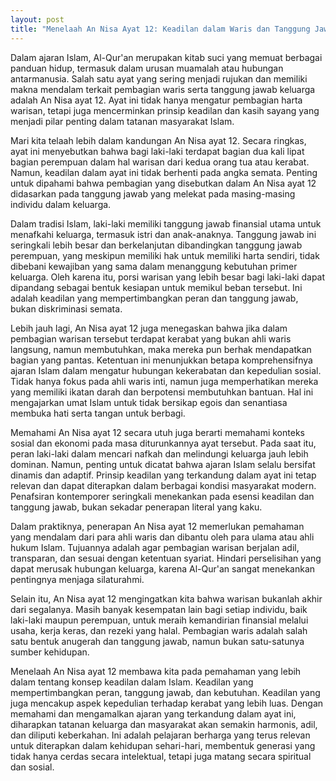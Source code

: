 ```yaml
---
layout: post
title: "Menelaah An Nisa Ayat 12: Keadilan dalam Waris dan Tanggung Jawab Keluarga"
---
```


Dalam ajaran Islam, Al-Qur'an merupakan kitab suci yang memuat berbagai panduan hidup, termasuk dalam urusan muamalah atau hubungan antarmanusia. Salah satu ayat yang sering menjadi rujukan dan memiliki makna mendalam terkait pembagian waris serta tanggung jawab keluarga adalah An Nisa ayat 12. Ayat ini tidak hanya mengatur pembagian harta warisan, tetapi juga mencerminkan prinsip keadilan dan kasih sayang yang menjadi pilar penting dalam tatanan masyarakat Islam.

Mari kita telaah lebih dalam kandungan An Nisa ayat 12. Secara ringkas, ayat ini menyebutkan bahwa bagi laki-laki terdapat bagian dua kali lipat bagian perempuan dalam hal warisan dari kedua orang tua atau kerabat. Namun, keadilan dalam ayat ini tidak berhenti pada angka semata. Penting untuk dipahami bahwa pembagian yang disebutkan dalam An Nisa ayat 12 didasarkan pada tanggung jawab yang melekat pada masing-masing individu dalam keluarga.

Dalam tradisi Islam, laki-laki memiliki tanggung jawab finansial utama untuk menafkahi keluarga, termasuk istri dan anak-anaknya. Tanggung jawab ini seringkali lebih besar dan berkelanjutan dibandingkan tanggung jawab perempuan, yang meskipun memiliki hak untuk memiliki harta sendiri, tidak dibebani kewajiban yang sama dalam menanggung kebutuhan primer keluarga. Oleh karena itu, porsi warisan yang lebih besar bagi laki-laki dapat dipandang sebagai bentuk kesiapan untuk memikul beban tersebut. Ini adalah keadilan yang mempertimbangkan peran dan tanggung jawab, bukan diskriminasi semata.

Lebih jauh lagi, An Nisa ayat 12 juga menegaskan bahwa jika dalam pembagian warisan tersebut terdapat kerabat yang bukan ahli waris langsung, namun membutuhkan, maka mereka pun berhak mendapatkan bagian yang pantas. Ketentuan ini menunjukkan betapa komprehensifnya ajaran Islam dalam mengatur hubungan kekerabatan dan kepedulian sosial. Tidak hanya fokus pada ahli waris inti, namun juga memperhatikan mereka yang memiliki ikatan darah dan berpotensi membutuhkan bantuan. Hal ini mengajarkan umat Islam untuk tidak bersikap egois dan senantiasa membuka hati serta tangan untuk berbagi.

Memahami An Nisa ayat 12 secara utuh juga berarti memahami konteks sosial dan ekonomi pada masa diturunkannya ayat tersebut. Pada saat itu, peran laki-laki dalam mencari nafkah dan melindungi keluarga jauh lebih dominan. Namun, penting untuk dicatat bahwa ajaran Islam selalu bersifat dinamis dan adaptif. Prinsip keadilan yang terkandung dalam ayat ini tetap relevan dan dapat diterapkan dalam berbagai kondisi masyarakat modern. Penafsiran kontemporer seringkali menekankan pada esensi keadilan dan tanggung jawab, bukan sekadar penerapan literal yang kaku.

Dalam praktiknya, penerapan An Nisa ayat 12 memerlukan pemahaman yang mendalam dari para ahli waris dan dibantu oleh para ulama atau ahli hukum Islam. Tujuannya adalah agar pembagian warisan berjalan adil, transparan, dan sesuai dengan ketentuan syariat. Hindari perselisihan yang dapat merusak hubungan keluarga, karena Al-Qur'an sangat menekankan pentingnya menjaga silaturahmi.

Selain itu, An Nisa ayat 12 mengingatkan kita bahwa warisan bukanlah akhir dari segalanya. Masih banyak kesempatan lain bagi setiap individu, baik laki-laki maupun perempuan, untuk meraih kemandirian finansial melalui usaha, kerja keras, dan rezeki yang halal. Pembagian waris adalah salah satu bentuk anugerah dan tanggung jawab, namun bukan satu-satunya sumber kehidupan.

Menelaah An Nisa ayat 12 membawa kita pada pemahaman yang lebih dalam tentang konsep keadilan dalam Islam. Keadilan yang mempertimbangkan peran, tanggung jawab, dan kebutuhan. Keadilan yang juga mencakup aspek kepedulian terhadap kerabat yang lebih luas. Dengan memahami dan mengamalkan ajaran yang terkandung dalam ayat ini, diharapkan tatanan keluarga dan masyarakat akan semakin harmonis, adil, dan diliputi keberkahan. Ini adalah pelajaran berharga yang terus relevan untuk diterapkan dalam kehidupan sehari-hari, membentuk generasi yang tidak hanya cerdas secara intelektual, tetapi juga matang secara spiritual dan sosial.
